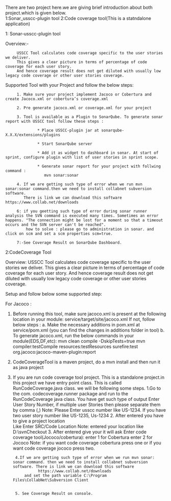 There are two project here.we are giving brief  introduction about both project.which is given below.  
  1:Sonar_usscc-plugin tool
  2:Code coverage tool(This is a statndalone application)
  
1: Sonar-usscc-plugin tool

Overview:- 

         USSCC Tool calculates code coverage specific to the user stories we deliver.
         This gives a clear picture in terms of percentage of code coverage for each user story.
         And hence coverage result does not get diluted with usually low legacy code coverage or other user stories coverage.   

Supported Tool with your Project and follow the below steps:
        
         1. Make sure your project implement Jacoco or Cobertura and create Jacoco.xml or cobertura’s coverage.xml
         
         2. Pre generate jacoco.xml or coverage.xml for your project
         
         3. Tool is available as a Plugin to SonarQube. To generate sonar report with USSCC tool follow these steps :

                  * Place USSCC-plugin jar at sonarqube-X.X.X/extensions/plugins

                  * Start SonarQube server

                  * Add it as widget to dashboard in sonar. At start of sprint, configure plugin with list of user stories in sprint scope.

                  * Generate sonar report for your project with follwing command :
                     mvn sonar:sonar
        
         4. If we are getting such type of error when we run mvn sonar:sonar command.then we need to install collabnet subversion software.
            There is link we can download this software     https://www.collab.net/downloads

         6: if you geetting such type of error during sonar runner analysis the SVN command is executed many times. Sometimes an error happens. "The connection might be lost for a moment so that a timeout occurs and the SVN server can't be reached".
             how to solve : please go to administration in sonar. and click on scm and set a scm properties scm=true.
             
         7:-See Coverage Result on SonarQube Dashboard.     
         
         
         
2:CodeCoverage Tool     

Overview: 
         USSCC Tool calculates code coverage specific to the user stories we deliver.
         This gives a clear picture in terms of percentage of code coverage for each user story.
         And hence coverage result does not get diluted with usually low legacy code coverage or other user stories coverage.   

Setup and follow below some supported  step:

For Jacoco :
1) Before running this tool, make sure jacoco.xml is present at the following location in your module: service/target/site/jacoco.xml
	If not, follow below steps : 
	a. Make the necessary additions in pom.xml at service/pom.xml (you can find the changes in additions folder in tool)
	b. To generate jacoco.xml, run the below commands in your module(EDS,DF,etc):
		mvn clean compile -DskipTests=true
		mvn compiler:testCompile resources:testResources surefire:test org.jacoco:jacoco-maven-plugin:report
		
2) CodeCoverageTool is a maven project, do a mvn install and then run it as java project

3) If you are run code coverage tool project. This is a standalone project.in this project we have entry point class. This is called  RunCodeCoverage.java class.
   we will be following some steps.
       1.Go to the com. codecoverage.runner package and  run  to the RunCodeCoverage  java class.
         You have get such type of output
              Enter User Story Number, if multiple user Stories then please separate them       by comma (,)
        Note: Please Enter usscc number like US-1234. If you have two user story number like US-1235, Us-1234
       2. After entered you have to give a project location  
          Like Enter SRC/Code Location
          Note: entered your location like D:\svnCheckout
       3. After entered give your it will ask
         Enter code coverage tool(Jococo/cobertura):
          enter 1 for Cobertura
          enter 2 for Jococo
          Note: if you want  code coverage cobertura press one or if you want  code coverage jococo press two.

        4.If we are getting such type of error when we run mvn sonar: sonar command. then we need to install collabnet subversion software. There is link we can download this software 
                  https://www.collab.net/downloads
            and set the path variable C:\Program Files\CollabNet\Subversion Client


        5. See Coverage Result on console.






